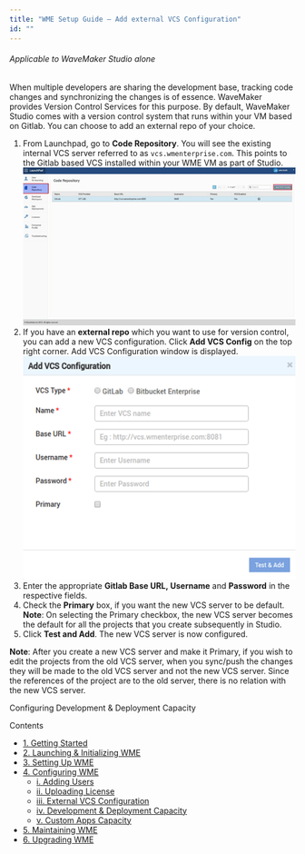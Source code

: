 ```yaml
---
title: "WME Setup Guide – Add external VCS Configuration"
id: ""
---
```


###### Applicable to WaveMaker Studio alone

When multiple developers are sharing the development base, tracking code changes and synchronizing the changes is of essence. WaveMaker provides Version Control Services for this purpose. By default, WaveMaker Studio comes with a version control system that runs within your VM based on Gitlab. You can choose to add an external repo of your choice.

1. From Launchpad, go to **Code Repository**. You will see the existing internal VCS server referred to as `vcs.wmenterprise.com`. This points to the Gitlab based VCS installed within your WME VM as part of Studio. [![](./assets/WME_vcs1.png)](./assets/WME_vcs1.png)
2. If you have an **external repo** which you want to use for version control, you can add a new VCS configuration. Click **Add VCS Config** on the top right corner. Add VCS Configuration window is displayed. [![](./assets/WME_vcs2.png)](./assets/WME_vcs2.png)
3. Enter the appropriate **Gitlab Base URL, Username** and **Password** in the respective fields.
4. Check the **Primary** box, if you want the new VCS server to be default. **Note**: On selecting the Primary checkbox, the new VCS server becomes the default for all the projects that you create subsequently in Studio.
5. Click **Test and Add**. The new VCS server is now configured.

**Note**: After you create a new VCS server and make it Primary, if you wish to edit the projects from the old VCS server, when you sync/push the changes they will be made to the old VCS server and not the new VCS server. Since the references of the project are to the old server, there is no relation with the new VCS server.

Configuring Development & Deployment Capacity

Contents

- [1\. Getting Started](/learn/installation/wavemaker-enterprise-setup-guide/)
- [2\. Launching & Initializing WME](/learn/installation/wme-setup-guide-launch-initialize/)
- [3\. Setting Up WME](/learn/installation/wme-setup-guide-access-setting/)
- [4\. Configuring WME](/learn/installation/wme-setup-guide-configuration/)
    - [i. Adding Users](/learn/installation/wme-setup-guide-configuration/#adding-users)
    - [ii. Uploading License](/learn/installation/wme-setup-guide-configuration/#uploading-license)
    - [iii. External VCS Configuration](#)
    - [iv. Development & Deployment Capacity](/learn/installation/wme-setup-guide-increasing-development-deployment-capacity/)
    - [v. Custom Apps Capacity](/learn/installation/wme-setup-guide-custom-apps-capacity/)
- [5\. Maintaining WME](/learn/installation/wme-setup-guide-maintenance/)
- [6\. Upgrading WME](/learn/installation/wme-setup-guide-upgrading/)
